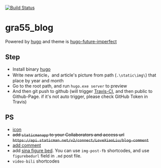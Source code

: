 [![Build Status](https://www.travis-ci.org/LoveXiaoLiu/gra55_blog.svg?branch=master)](https://www.travis-ci.org/LoveXiaoLiu/gra55_blog)
# gra55_blog
Powered by [hugo](https://gohugo.io/commands/hugo/) and theme is [hugo-future-imperfect](https://github.com/jpescador/hugo-future-imperfect)

## Step
+ Install binary [hugo](https://github.com/gohugoio/hugo/releases)
+ Write new article，and article's picture from path (`.\static\img\`) that place by year and month
+ Go to the root path, and run `hugo.exe server` to preview
+ And then git push to github (will trigger [Travis-CI](https://www.travis-ci.org/), and then public to Github-Page. if it's not auto trigger, please check GitHub Token in Travis)

## PS
+ [icon](http://www.fontawesome.com.cn/)
+ ~~add `staticmanapp` to your Collaborators and access url `https://api.staticman.net/v2/connect/LoveXiaoLiu/blog-comment`~~
+ [add comment](https://www.yangliu.date//blog/2019/blog/hugo_plus_staticman/)
+ add [sina figure bed](https://photo.weibo.com/2322571331). You can use `img-post-fb` shortcodes, and use `figurebedurl` field in `.md` post file.
+ `video-bili` shortcodes
